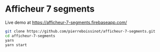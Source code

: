 # Afficheur 7 segments

Live demo at https://afficheur-7-segments.firebaseapp.com/

```bash
git clone https://github.com/pierreboissinot/afficheur-7-segments.git
cd afficheur-7-segments
yarn
yarn start
```

